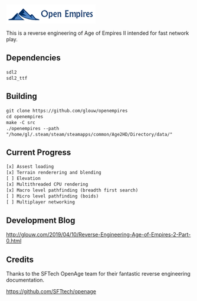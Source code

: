 ![](art/logo.png)

This is a reverse engineering of Age of Empires II intended for fast network play.

## Dependencies

    sdl2
    sdl2_ttf

## Building

    git clone https://github.com/glouw/openempires
    cd openempires
    make -C src
    ./openempires --path "/home/gl/.steam/steam/steamapps/common/Age2HD/Directory/data/"

## Current Progress

    [x] Assest loading
    [x] Terrain renderering and blending
    [ ] Elevation
    [x] Multithreaded CPU rendering
    [x] Macro level pathfinding (breadth first search)
    [ ] Micro level pathfinding (boids)
    [ ] Multiplayer networking

## Development Blog

http://glouw.com/2019/04/10/Reverse-Engineering-Age-of-Empires-2-Part-0.html

## Credits

Thanks to the SFTech OpenAge team for their fantastic reverse engineering documentation.

https://github.com/SFTtech/openage
